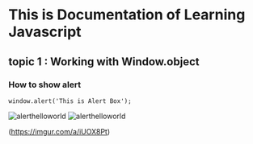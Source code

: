 # This is Documentation of Learning Javascript
## topic 1 : Working with Window.object
### How to show alert
~~~
window.alert('This is Alert Box');
~~~
![alerthelloworld](https://user-images.githubusercontent.com/95132309/143727948-d4a2f71a-cf3e-4f73-a1e5-4a8ef2d216a0.png)
![alerthelloworld](https://user-images.githubusercontent.com/95132309/143727948-d4a2f71a-cf3e-4f73-a1e5-4a8ef2d216a0.png)

(https://imgur.com/a/iUOX8Pt)
